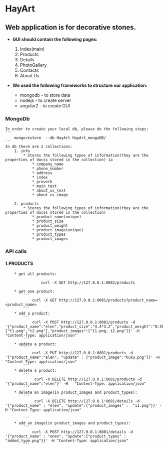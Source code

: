 # HayArt

## Web application is for decorative stones.

* **GUI should contain the following pages:**
    1.  Index(main)
    2.  Products
    3.  Details
    4.  PhotoGallery
    5.  Contacts
    6.  About Us

* **We used the following frameworks to structure our application:**
	* mongodb - to store data
	* nodejs - to create server
	* angular2 - to create GUI


### MongoDb
	In order to create your local db, please do the following steps:
	```
		mongorestore  --db HayArt HayArt_mongoDB/
	```
	In db there are 2 collections:
	    1. info
			* Stores the following types of information(they are the properties of docss stored in the collection) 1a
				* company_name
				* phone_number
				* address
				* index
				* proverb
				* main_text
				* about_us_text
				* about_us_image

        2. products
			* Stores the following types of information(they are the properties of docss stored in the collection)
				* product_name(unique)
				* product_size
				* product_weight
				* product_image(unique)
				* product_types
				* product_images

### API calls
####	 1.PRODUCTS
		* get all products:
```
				curl -X GET http://127.0.0.1:8081/products
```
		* get one product:
			```
				curl -X GET http://127.0.0.1:8081/products?product_name=<product_name>
			```
		* add a product:
			```
				curl -X POST http://127.0.0.1:8081/products -d '{"product_name":"elen","product_size":"4.4*3.2","product_weight":"0.5kg","product_image":"enenikos.gpg","product_types":["t1.png","t2.png"],"product_images":["i1.png, i2.png"]}' -H   "Content-Type: application/json"
			```
		* update a product:
			```
				curl -X PUT http://127.0.0.1:8081/products -d '{"product_name":"elen", "update" : {"product_image":"kuku.png"}}' -H   "Content-Type: application/json"
			```
		* delete a product:
			```
				 curl -X DELETE http://127.0.0.1:8081/products -d '{"product_name":"elen"}' -H   "Content-Type: application/json"
			```
		* delete an image(in product_images and product_types):
			```
				 curl -X DELETE http://127.0.0.1:8081/details -d '{"product_name" : "elen", "update":{"product_images" :  "i1.png"}}' -H "Content-Type: application/json"

			```
		* add an image(in product_images and product_types):
			```
				curl -X POST http://127.0.0.1:8081/details -d '{"product_name" : "enen", "update":{"product_types" :  "added_type.png"}}' -H "Content-Type: application/json"
			```

